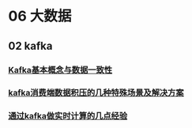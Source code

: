 # 06 大数据 

## 02 kafka

### [Kafka基本概念与数据一致性](/06%20大数据/02%20kafka/Kafka基本概念与数据一致性/)
### [kafka消费端数据积压的几种特殊场景及解决方案](/06%20大数据/02%20kafka/kafka消费端数据积压的几种特殊场景及解决方案.md)
### [通过kafka做实时计算的几点经验](/06%20大数据/02%20kafka/通过kafka做实时计算的几点经验.md)